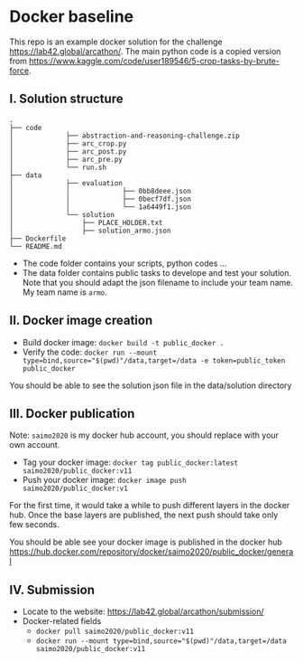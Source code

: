 # Docker baseline

This repo is an example docker solution for the challenge https://lab42.global/arcathon/.
The main python code is a copied version from https://www.kaggle.com/code/user189546/5-crop-tasks-by-brute-force.

## I. Solution structure
```
.
├── code
│             ├── abstraction-and-reasoning-challenge.zip
│             ├── arc_crop.py
│             ├── arc_post.py
│             ├── arc_pre.py
│             └── run.sh
├── data
│             ├── evaluation
│             │             ├── 0bb8deee.json
│             │             ├── 0becf7df.json
│             │             └── 1a6449f1.json
│             └── solution
│                 ├── PLACE_HOLDER.txt
│                 ├── solution_armo.json
├── Dockerfile
└── README.md
```

- The code folder contains your scripts, python codes ...
- The data folder contains public tasks to develope and test your solution.
Note that you should adapt the json filename to include your team name. My team name is `armo`.

## II. Docker image creation

- Build docker image: `docker build -t public_docker .`
- Verify the code: `docker run --mount type=bind,source="$(pwd)"/data,target=/data -e token=public_token public_docker`

You should be able to see the solution json file in the data/solution directory

## III. Docker publication
Note: `saimo2020` is my docker hub account, you should replace with your own account.

- Tag your docker image: `docker tag public_docker:latest saimo2020/public_docker:v11`
- Push your docker image: `docker image push saimo2020/public_docker:v1`

For the first time, it would take a while to push different layers in the docker hub. Once the base layers are published, the next push should take only few seconds.

You should be able see your docker image is published in the docker hub
https://hub.docker.com/repository/docker/saimo2020/public_docker/general

## IV. Submission

- Locate to the website: https://lab42.global/arcathon/submission/
- Docker-related fields
  - `docker pull saimo2020/public_docker:v11`
  - `docker run --mount type=bind,source="$(pwd)"/data,target=/data saimo2020/public_docker:v11`
